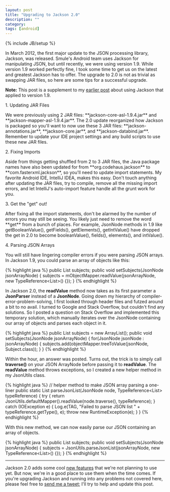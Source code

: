 ```yaml
---
layout: post
title: "Upgrading to Jackson 2.0"
description: ""
category: 
tags: [android]
---
```

{% include JB/setup %}

In March 2012, the first major update to the JSON processing library, Jackson, was released. Smule's Android team uses Jackson for manipulating JSON, but until recently, we were using version 1.9. While version 1.9 worked perfectly fine, I took some time to get us on the latest and greatest Jackson has to offer. The upgrade to 2.0 is not as trivial as swapping JAR files, so here are some tips for a successful upgrade.

<!--break-->

**Note:** This post is a supplement to my [earlier post](/2013/05/26/tips-for-android-json-parsing-using-jackson/) about using Jackson that applied to version 1.9.

<p class="header">1. Updating JAR Files</p>
We were previously using 2 JAR files: **jackson-core-asl-1.9.4.jar** and **jackson-mapper-asl-1.9.4.jar**. The 2.0 update reorganized how Jackson is packaged so you'll want to now use these 3 JAR files: **jackson-annotations.jar**, **jackson-core.jar**, and **jackson-databind.jar**. Remember to update your IDE project settings and any build scripts to use these new JAR files.

<p class="header">2. Fixing Imports</p>
Aside from things getting shuffled from 2 to 3 JAR files, the Java package names have also been updated for from **org.codehaus.jackson** to **com.fasterxml.jackson**, so you'll need to update import statements. My favorite Android IDE, IntelliJ IDEA, makes this easy. Don't touch anything after updating the JAR files, try to compile, remove all the missing import errors, and let IntelliJ's auto-import feature handle all the grunt work for you.

<p class="header">3. Get the "get" out!</p>
After fixing all the import statements, don't be alarmed by the number of errors you may still be seeing. You likely just need to remove the word **get** from a bunch of places. For example, JsonNode methods in 1.9 like getBooleanValue(), getFields(), getElements(), getIntValue() have dropped the get in 2.0 to become booleanValue(), fields(), elements(), and intValue(). 

<p class="header">4. Parsing JSON Arrays</p>
You will still have lingering compiler errors if you were parsing JSON arrays. In Jackson 1.9, you could parse an array of objects like this:

{% highlight java %}
public List<Subject> subjects;
public void setSubjects(JsonNode jsonArrayNode) {
   subjects = mObjectMapper.readValue(jsonArrayNode, new TypeReference<List<Subject>>() {});
}
{% endhighlight %}

In Jackson 2.0, the **readValue** method now takes as its first parameter a **JsonParser** instead of a **JsonNode**. Going down my hierarchy of compiler-error-problem-solving, I first looked through header files and futzed around a bit to no avail. I turned to Google and Stack Overflow, but couldn't find any solutions. So I posted a question on Stack Overflow and implemented this temporary solution, which manually iterates over the JsonNode containing our array of objects and parses each object in it.

{% highlight java %}
public List<Subject> subjects = new ArrayList<Subject>();
public void setSubjects(JsonNode jsonArrayNode) {
   for(JsonNode jsonNode : jsonArrayNode) {
      subjects.add(objectMapper.treeToValue(jsonNode, Subject.class));
   }
}
{% endhighlight %}

Within the hour, an answer was posted. Turns out, the trick is to simply call **traverse()** on your JSON ArrayNode before passing it to **readValue**. The **readValue** method throws exceptions, so I created a new helper method in my JsonUtils class.

{% highlight java %}
// helper method to make JSON array parsing a one-liner
public static <T> List<T> parseJsonList(JsonNode node, TypeReference<List<T>> typeReference) {
   try {
      return JsonUtils.defaultMapper().readValue(node.traverse(), typeReference);
   } catch (IOException e) {
      Log.e(TAG, "Failed to parse JSON list " + typeReference.getType(), e);
      throw new RuntimeException(e);
   }
}
{% endhighlight %}

With this new method, we can now easily parse our JSON containing an array of objects.

{% highlight java %}
public List<Subject> subjects;
public void setSubjects(JsonNode jsonArrayNode) {
   subjects = JsonUtils.parseJsonList(jsonArrayNode, new TypeReference<List<Subject>>() {});
}
{% endhighlight %}

<hr class="separator"/>

Jackson 2.0 adds some cool [new features](https://github.com/FasterXML/jackson-docs/wiki/Presentation-Jackson-2.0) that we're not planning to use yet. But now, we're in a good place to use them when the time comes. If you're upgrading Jackson and running into any problems not covered here, please feel free to [send me a tweet](https://twitter.com/markmcerqueira); I'll try to help and update this post.